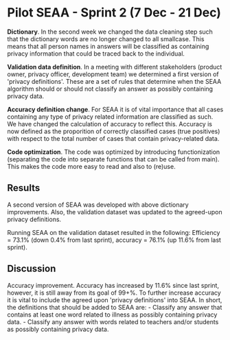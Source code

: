 # Pilot SEAA - Sprint 2 (7 Dec - 21 Dec)

**Dictionary**. In the second week we changed the data cleaning step such that the dictionary words are no longer changed to all smallcase. This means that all person names in answers will be classified as containing privacy information that could be traced back to the individual.

**Validation data definition**. In a meeting with different stakeholders (product owner, privacy officer, development team) we determined a first version of 'privacy definitions'. These are a set of rules that determine when the SEAA algorithm should or should not classify an answer as possibly containing privacy data.

**Accuracy definition change**. For SEAA it is of vital importance that all cases containing any type of privacy related information are classified as such. We have changed the calculation of accuracy to reflect this. Accuracy is now defined as the proporition of correctly classified cases (true positives) with respect to the total number of cases that contain privacy-related data.

**Code optimization**. The code was optimized by introducing functionization (separating the code into separate functions that can be called from main). This makes the code more easy to read and also to (re)use.

## Results

A second version of SEAA was developed with above dictionary improvements. Also, the validation dataset was updated to the agreed-upon privacy definitions.

Running SEAA on the validation dataset resulted in the following:
Efficiency = 73.1% (down 0.4% from last sprint), accuracy = 76.1% (up 11.6% from last sprint).

## Discussion

Accuracy improvement. Accuracy has increased by 11.6% since last sprint, however, it is still away from its goal of 99+%. To further increase accuracy it is vital to include the agreed upon 'privacy definitions' into SEAA. In short, the definitions that should be added to SEAA are:
    - Classify any answer that contains at least one word related to illness as possibly containing privacy data.
    - Classify any answer with words related to teachers and/or students as possibly containing privacy data.
